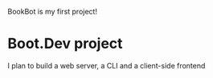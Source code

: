 BookBot is my first project!

# Boot.Dev project

I plan to build a web server, a CLI and a client-side frontend